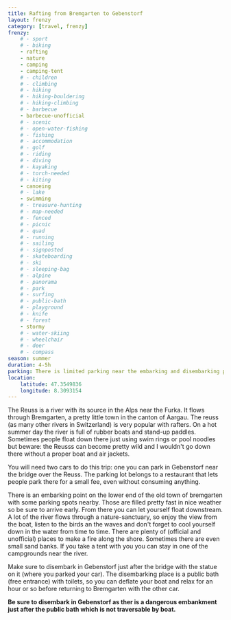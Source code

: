 ```yaml
---
title: Rafting from Bremgarten to Gebenstorf
layout: frenzy
category: [travel, frenzy]
frenzy:
    # - sport
    # - biking
    - rafting
    - nature
    - camping
    - camping-tent
    # - children
    # - climbing
    # - hiking
    # - hiking-bouldering
    # - hiking-climbing
    # - barbecue
    - barbecue-unofficial
    # - scenic
    # - open-water-fishing
    # - fishing
    # - accommodation
    # - golf
    # - riding
    # - diving
    # - kayaking
    # - torch-needed
    # - kiting
    - canoeing
    # - lake
    - swimming
    # - treasure-hunting
    # - map-needed
    # - fenced
    # - picnic
    # - quad
    # - running
    # - sailing
    # - signposted
    # - skateboarding
    # - ski
    # - sleeping-bag
    # - alpine
    # - panorama
    # - park
    # - surfing
    # - public-bath
    # - playground
    # - knife
    # - forest
    - stormy
    # - water-skiing
    # - wheelchair
    # - deer
    # - compass
season: summer
duration: 4-5h
parking: There is limited parking near the embarking and disembarking point
location:
    latitude: 47.3549836
    longitude: 8.3093154
---
```


The Reuss is a river with its source in the Alps near the Furka. It flows through Bremgarten, a pretty little town in the canton of Aargau. The reuss (as many other rivers in Switzerland) is very popular with rafters. On a hot summer day the river is full of rubber boats and stand-up paddles. Sometimes people float down there just using swim rings or pool noodles but beware: the Reusss can become pretty wild and I wouldn't go down there without a proper boat and air jackets.

You will need two cars to do this trip: one you can park in Gebenstorf near the bridge over the Reuss. The parking lot belongs to a restaurant that lets people park there for a small fee, even without consuming anything.

There is an embarking point on the lower end of the old town of bremgarten with some parking spots nearby. Those are filled pretty fast in nice weather so be sure to arrive early. From there you can let yourself float downstream. A lot of the river flows through a nature-sanctuary, so enjoy the view from the boat, listen to the birds an the waves and don't forget to cool yourself down in the water from time to time. There are plenty of (official and unofficial) places to make a fire along the shore. Sometimes there are even small sand banks. If you take a tent with you you can stay in one of the campgrounds near the river.

Make sure to disembark in Gebenstorf just after the bridge with the statue on it (where you parked your car). The disembarking place is a public bath (free entrance) with toilets, so you can deflate your boat and relax for an hour or so before returning to Bremgarten with the other car.

**Be sure to disembark in Gebenstorf as ther is a dangerous embankment just after the public bath which is not traversable by boat.**